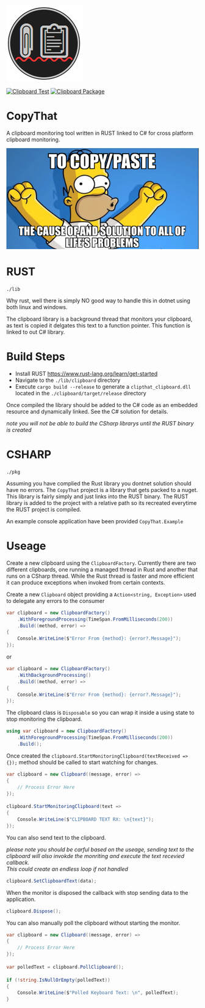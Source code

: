 <img src="./docs/clipthat.png" alt="drawing" width="200"/>

[![Clipboard Test](https://github.com/ewilliams0305/CopyThat/actions/workflows/clipboard-test.yml/badge.svg)](https://github.com/ewilliams0305/CopyThat/actions/workflows/clipboard-test.yml)
[![Clipboard Package](https://github.com/ewilliams0305/CopyThat/actions/workflows/clipboard-pack.yml/badge.svg)](https://github.com/ewilliams0305/CopyThat/actions/workflows/clipboard-pack.yml)

# CopyThat

A clipboard monitoring tool written in RUST linked to C# for cross platform clipboard monitoring.

<img src="./docs/meme.png" alt="drawing" width="600"/>

# RUST

`./lib`

Why rust, well there is simply NO good way to handle this in dotnet using both linux and windows.

The clipboard library is a background thread that monitors your clipboard, as text is copied it delgates this text to a function pointer.
This function is linked to out C# library.

# Build Steps

- Install RUST https://www.rust-lang.org/learn/get-started
- Navigate to the `./lib/clipboard` directory
- Execute `cargo build --release` to generate a `clipthat_clipboard.dll` located in the `./clipboard/target/release` directory

Once compiled the library should be added to the C# code as an embedded resource and dynamically linked. See the C# solution for details.

*note you will not be able to build the CSharp librarys until the RUST binary is created*

# CSHARP

`./pkg`

Assuming you have complied the Rust library you dontnet solution should have no errors.
The `CopyThat` project is a library that gets packed to a nuget. This library is fairly simply and just links into the RUST binary.
The RUST library is added to the project with a relative path so its recreated everytime the RUST project is compiled.

An example console application have been provided `CopyThat.Example`

# Useage

Create a new clipboard using the `ClipboardFactory`. Currently there are two different clipboards,
one running a managed thread in Rust and another that runs on a CSharp thread. While the Rust thread is faster and more efficient
it can produce exceptions when invoked from certain contexts.

Create a new `Clipboard` object providing a `Action<string, Exception>` used to delegate any errors to the consumer

```csharp
var clipboard = new ClipboardFactory()
    .WithForegroundProcessing(TimeSpan.FromMilliseconds(200))
    .Build((method, error) =>
{
    Console.WriteLine($"Error From {method}: {error?.Message}");
});
```

or

```csharp
var clipboard = new ClipboardFactory()
    .WithBackgroundProcessing()
    .Build((method, error) =>
{
    Console.WriteLine($"Error From {method}: {error?.Message}");
});
```

The clipboard class is `Disposable` so you can wrap it inside a using state to stop monitoring the clipboard.

```csharp
using var clipboard = new ClipboardFactory()
    .WithForegroundProcessing(TimeSpan.FromMilliseconds(200))
    .Build();
```

Once created the `clipboard.StartMonitoringClipboard(textReceived => {});` method should be called to start watching for changes.

```csharp
var clipboard = new Clipboard((message, error) =>
{
    // Process Error Here
});

clipboard.StartMonitoringClipboard(text =>
{
    Console.WriteLine($"CLIPBOARD TEXT RX: \n{text}");
});
```

You can also send text to the clipboard.

_please note you should be carful based on the useage,
sending text to the clipboard will also invokde the monriting and execute the text recevied callback.  
This could create an endless loop if not handled_

```csharp
clipboard.SetClipboardText(data);
```

When the monitor is disposed the callback with stop sending data to the application.

```csharp
clipboard.Dispose();

```

You can also manually poll the clipboard without starting the monitor.

```csharp
var clipboard = new Clipboard((message, error) =>
{
    // Process Error Here
});

var polledText = clipboard.PollClipboard();

if (!string.IsNullOrEmpty(polledText))
{
    Console.WriteLine($"Polled Keyboard Text: \n", polledText);
}

```
